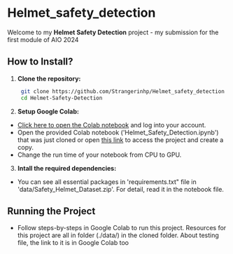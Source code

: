 # Helmet_safety_detection
Welcome to my **Helmet Safety Detection** project - my submission for the first module of AIO 2024

## How to Install?
1. **Clone the repository:**
   ```sh
    git clone https://github.com/Strangerinhp/Helmet_safety_detection
    cd Helmet-Safety-Detection
    ```
2. **Setup Google Colab:**
- [Click here to open the Colab notebook](https://colab.research.google.com/) and log into your account.
- Open the provided Colab notebook ('Helmet_Safety_Detection.ipynb') that was just cloned or open [this link](https://colab.research.google.com/drive/1tQiJFKfLRvl9GdcoYlCMUXYr7UxqXs5g#scrollTo=pHK-xK0TaDWv) to access the project and create a copy.
- Change the run time of your notebook from CPU to GPU.
3. **Intall the required dependencies:**
  - You can see all essential packages in 'requirements.txt" file in 'data/Safety_Helmet_Dataset.zip'. For detail, read it in the notebook file.
  
## Running the Project
- Follow steps-by-steps in Google Colab to run this project. Resources for this project are all in folder (./data/) in the cloned folder. About testing file, the link to it is in Google Colab too

